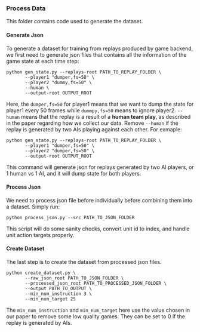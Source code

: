 ### Process Data

This folder contains code used to generate the dataset.

#### Generate Json

To generate a dataset for training from replays produced by game backend,
we first need to generate json files that contains all the information of
the game state at each time step:
```
python gen_state.py --replays-root PATH_TO_REPLAY_FOLDER \
       --player1 "dumper,fs=50" \
       --player2 "dummy,fs=50" \
       --human \
       --output-root OUTPUT_ROOT
```
Here, the `dumper,fs=50` for player1 means that we want to dump the state
for player1 every 50 frames while `dummpy,fs=50` means to ignore player2.
`--human` means that the replay is a result of a **human team play**, as described
in the paper regarding how we collect our data. Remove `--human` if the replay is
generated by two AIs playing against each other. For exmaple:
```
python gen_state.py --replays-root PATH_TO_REPLAY_FOLDER \
       --player1 "dumper,fs=50" \
       --player2 "dumper,fs=50" \
       --output-root OUTPUT_ROOT
```
This command will generate json for replays generated by two AI players, or 1 human vs 1 AI,
and it will dump state for both players.

#### Process Json

We need to process json file before individually before combining them into a dataset.
Simply run:
```
python process_json.py --src PATH_TO_JSON_FOLDER
```
This script will do some sanity checks, convert unit id to index, and handle unit action
targets properly.

#### Create Dataset

The last step is to create the dataset from processed json files.
```
python create_dataset.py \
       --raw_json_root PATH_TO_JSON_FOLDER \
       --processed_json_root PATH_TO_PROCESSED_JSON_FOLDER \
       --output PATH_TO_OUTPUT \
       --min_num_instruction 3 \
       --min_num_target 25
```
The `min_num_instruction` and `min_num_target` here use the value chosen in our paper to
remove some low quality games. They can be set to 0 if the replay is generated by AIs.
